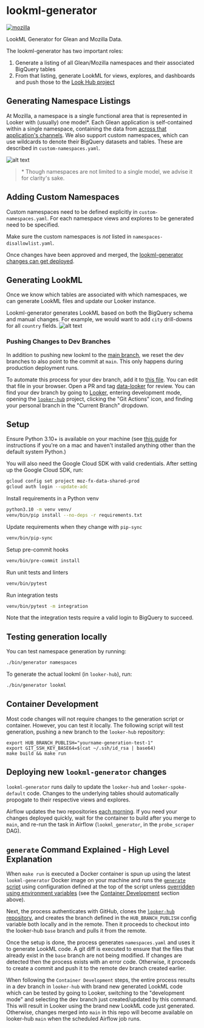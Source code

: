 # lookml-generator
[![mozilla](https://circleci.com/gh/mozilla/lookml-generator.svg?style=svg)](https://circleci.com/gh/mozilla/lookml-generator/?branch=main)

LookML Generator for Glean and Mozilla Data.

The lookml-generator has two important roles:
1. Generate a listing of all Glean/Mozilla namespaces and their associated BigQuery tables
2. From that listing, generate LookML for views, explores, and dashboards and push those to the [Look Hub project](https://github.com/mozilla/looker-hub)

## Generating Namespace Listings

At Mozilla, a namespace is a single functional area that is represented in Looker with (usually) one model*.
Each Glean application is self-contained within a single namespace, containing the data from [across that application's channels](https://probeinfo.telemetry.mozilla.org/v2/glean/app-listings).
We also support custom namespaces, which can use wildcards to denote their BigQuery datasets and tables. These are described in `custom-namespaces.yaml`.

![alt text](https://github.com/mozilla/lookml-generator/blob/main/architecture/namespaces.jpg?raw=true)

> \*  Though namespaces are not limited to a single model, we advise it for clarity's sake.

## Adding Custom Namespaces
Custom namespaces need to be defined explicitly in `custom-namespaces.yaml`. For each namespace views and explores to be generated need to be specified.

Make sure the custom namespaces is _not_ listed in `namespaces-disallowlist.yaml`.

Once changes have been approved and merged, the [lookml-generator changes can get deployed](#deploying-new-lookml-generator-changes).

## Generating LookML
Once we know which tables are associated with which namespaces, we can generate LookML files and update our Looker instance.

Lookml-generator generates LookML based on both the BigQuery schema and manual changes. For example, we would want to add `city` drill-downs for all `country` fields.
![alt text](https://github.com/mozilla/lookml-generator/blob/main/architecture/lookml.jpg?raw=true)


### Pushing Changes to Dev Branches
In addition to pushing new lookml to the [main branch](https://github.com/mozilla/looker-hub), we reset the dev branches to also
point to the commit at `main`. This only happens during production deployment runs.

To automate this process for your dev branch, add it to [this file](https://github.com/mozilla/lookml-generator/tree/main/bin/dev_branches).
You can edit that file in your browser. Open a PR and tag [data-looker](https://github.com/orgs/mozilla/teams/data-looker) for review.
You can find your dev branch by going to [Looker](https://mozilla.cloud.looker.com), entering development mode, opening the [`looker-hub`](https://mozilla.cloud.looker.com/projects/looker-hub)
project, clicking the "Git Actions" icon, and finding your personal branch in the "Current Branch" dropdown.

## Setup

Ensure Python 3.10+ is available on your machine (see [this guide](https://docs.python-guide.org/starting/install3/osx/) for instructions if you're on a mac and haven't installed anything other than the default system Python.)

You will also need the Google Cloud SDK with valid credentials.
After setting up the Google Cloud SDK, run:

```bash
gcloud config set project moz-fx-data-shared-prod
gcloud auth login --update-adc
```

Install requirements in a Python venv
```bash
python3.10 -m venv venv/
venv/bin/pip install --no-deps -r requirements.txt
```

Update requirements when they change with `pip-sync`
```bash
venv/bin/pip-sync
```

Setup pre-commit hooks
```bash
venv/bin/pre-commit install
```

Run unit tests and linters
```bash
venv/bin/pytest
```

Run integration tests
```bash
venv/bin/pytest -m integration
```

Note that the integration tests require a valid login to BigQuery to succeed.

## Testing generation locally

You can test namespace generation by running:

```bash
./bin/generator namespaces
```

To generate the actual lookml (in `looker-hub`), run:

```bash
./bin/generator lookml
```

## Container Development

Most code changes will not require changes to the generation script or container.
However, you can test it locally. The following script will test generation, pushing
a new branch to the `looker-hub` repository:

```
export HUB_BRANCH_PUBLISH="yourname-generation-test-1"
export GIT_SSH_KEY_BASE64=$(cat ~/.ssh/id_rsa | base64)
make build && make run
```

## Deploying new `lookml-generator` changes

`lookml-generator` runs daily to update the `looker-hub` and `looker-spoke-default` code. Changes
to the underlying tables should automatically propogate to their respective views and explores.

Airflow updates the two repositories [each morning](https://github.com/mozilla/telemetry-airflow/blob/main/dags/probe_scraper.py#L320).
If you need your changes deployed quickly, wait for the container to build after you merge to
`main`, and re-run the task in Airflow (`lookml_generator`, in the `probe_scraper` DAG).

## `generate` Command Explained - High Level Explanation

When `make run` is executed a Docker container is spun up using the latest `lookml-generator` Docker image on your machine and runs the [`generate` script](bin/generate) using configuration defined at the top of the script unless [overridden using environment variables](./docker-compose.yml#L13-L25) (see the [Container Development](#container-development) section above).

Next, the process authenticates with GitHub, clones the [`looker-hub` repository](https://github.com/mozilla/looker-hub), and creates the branch defined in the `HUB_BRANCH_PUBLISH` config variable both locally and in the remote. Then it proceeds to checkout into the looker-hub `base` branch and pulls it from the remote.

Once the setup is done, the process generates `namespaces.yaml` and uses it to generate LookML code. A git diff is executed to ensure that the files that already exist in the `base` branch are not being modified. If changes are detected then the process exists with an error code. Otherwise, it proceeds to create a commit and push it to the remote dev branch created earlier.

When following the `Container Development` steps, the entire process results in a dev branch in `looker-hub` with brand new generated LookML code which can be tested by going to Looker, switching to the "development mode" and selecting the dev branch just created/updated by this command. This will result in Looker using the brand new LookML code just generated. Otherwise, changes merged into `main` in this repo will become available on looker-hub `main` when the scheduled Airflow job runs.

